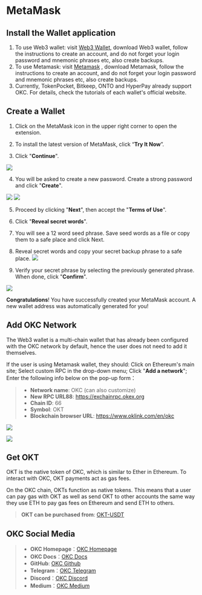 # MetaMask

## Install the Wallet application

1. To use Web3 wallet: visit [Web3 Wallet](https://www.okx.com/cn/web3), download Web3 wallet, follow the instructions to create an account, and do not forget your login password and mnemonic phrases etc, also create backups. 
2. To use Metamask: visit [Metamask](https://metamask.io/) , download Metamask, follow the instructions to create an account, and do not forget your login password and mnemonic phrases etc, also create backups.
3. Currently, TokenPocket, Bitkeep, ONTO and HyperPay already support OKC. For details, check the tutorials of each wallet's official website.

## Create a Wallet 

1. Click on the MetaMask icon in the upper right corner to open the extension.

2. To install the latest version of MetaMask, click “**Try It Now**”.

3. Click "**Continue**".

![](./img/3.gif)


4. You will be asked to create a new password. Create a strong password and click "**Create**".

![](./img/4.png)
![](./img/4.2.png)


5. Proceed by clicking "**Next**",  then accept the "**Terms of Use**".


6. Click "**Reveal secret words**".


7. You will see a 12 word seed phrase. Save seed words as a file or copy them to a safe place and click Next.


8. Reveal secret words and copy your secret backup phrase to a safe place.
![](./img/8.png)


9. Verify your secret phrase by selecting the previously generated phrase. When done, click "**Confirm**".


![](./img/9.gif)


**Congratulations**! You have successfully created your MetaMask account. A new wallet address was automatically generated for you!

## Add OKC Network

The Web3 wallet is a multi-chain wallet that has already been configured with the OKC network by default, hence the user does not need to add it themselves.

If the user is using Metamask wallet, they should: Click on Ethereum's main site; Select custom RPC in the drop-down menu; Click "**Add a network**"; Enter the following info below on the pop-up form：


> - **Network name**: OKC (can also customize)
> - **New RPC URL88**: https://exchainrpc.okex.org
> - **Chain ID**: 66
> - **Symbol**: OKT
> - **Blockchain browser URL**: https://www.oklink.com/en/okc



![](./img/1.png)


![](./img/2.png)

## Get OKT

OKT is the native token of OKC, which is similar to Ether in Ethereum. To interact with OKC, OKT payments act as gas fees.


On the OKC chain, OKTs function as native tokens. This means that a user can pay gas with OKT as well as send OKT to other accounts the same way they use ETH to pay gas fees on Ethereum and send ETH to others.

> **OKT can be purchased from**: [OKT-USDT](https://www.okx.com/cn/trade-spot/okt-usdt)

## OKC Social Media

>- **OKC Homepage**：[OKC Homepage](https://www.okx.com/okc)
>- **OKC Docs**：[OKC Docs](https://exchainrpc.okex.org/docs/en/#overview)
>- **GitHub**: [OKC Github](https://github.com/okx/exchain)
>- **Telegram**：[OKC Telegram](https://t.me/OKCNetwork)
>- **Discord**：[OKC Discord](https://discord.com/invite/2rynEUqJxP)
>- **Medium**：[OKC Medium](https://medium.com/okc-okx-chain)